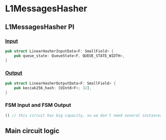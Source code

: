 # L1MessagesHasher

## L1MessagesHasher PI

### [Input](https://github.com/matter-labs/era-zkevm_circuits/blob/4fba537ccecc238e2da9c80844dc8c185e42466f/src/linear_hasher/input.rs#L27)

```rust
pub struct LinearHasherInputData<F: SmallField> {
    pub queue_state: QueueState<F, QUEUE_STATE_WIDTH>,
}
```

### [Output](https://github.com/matter-labs/era-zkevm_circuits/blob/4fba537ccecc238e2da9c80844dc8c185e42466f/src/linear_hasher/input.rs#L42)

```rust
pub struct LinearHasherOutputData<F: SmallField> {
    pub keccak256_hash: [UInt8<F>; 32],
}
```

### FSM Input and FSM Output

```rust
() // this circuit has big capacity, so we don't need several instances
```

## Main circuit logic